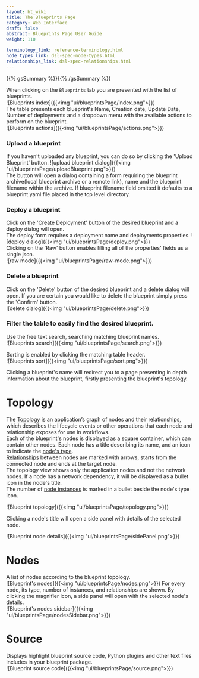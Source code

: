 ```yaml
---
layout: bt_wiki
title: The Blueprints Page
category: Web Interface
draft: false
abstract: Blueprints Page User Guide
weight: 110

terminology_link: reference-terminology.html
node_types_link: dsl-spec-node-types.html
relationships_link: dsl-spec-relationships.html
---
```

{{% gsSummary %}}{{% /gsSummary %}}

When clicking on the `Blueprints` tab you are presented with the list of blueprints.<br>
![Blueprints index]({{<img "ui/blueprintsPage/index.png">}})<br>
The table presents each blueprint's Name, Creation date, Update Date, Number of deployments and a dropdown menu with the available actions to perform on the blueprint.<br>
![Blueprints actions]({{<img "ui/blueprintsPage/actions.png">}})

### Upload a blueprint
If you haven't uploaded any blueprint, you can do so by clicking the 'Upload Blueprint' button.
![upload blueprint dialog]({{<img "ui/blueprintsPage/uploadBlueprint.png">}})<br>
The button will open a dialog containing a form requiring the blueprint archive(local blueprint archive or a remote link), name and the blueprint filename within the archive. If blueprint filename field omitted it defaults to a blueprint.yaml file placed in the top level directory.<br>

### Deploy a blueprint
Click on the 'Create Deployment' button of the desired blueprint and a deploy dialog will open.<br>
The deploy form requires a deployment name and deployments properties.
![deploy dialog]({{<img "ui/blueprintsPage/deploy.png">}})<br>
Clicking on the 'Raw' button enables filling all of the properties' fields as a single json.<br>
![raw mode]({{<img "ui/blueprintsPage/raw-mode.png">}})

### Delete a blueprint
Click on the 'Delete' button of the desired blueprint and a delete dialog will open.
If you are certain you would like to delete the blueprint simply press the 'Confirm' button.<br>
![delete dialog]({{<img "ui/blueprintsPage/delete.png">}})

### Filter the table to easily find the desired blueprint.
Use the free text search, searching matching blueprint names.<br>
![Blueprints search]({{<img "ui/blueprintsPage/search.png">}})

Sorting is enabled by clicking the matching table header.<br>
![Blueprints sort]({{<img "ui/blueprintsPage/sort.png">}})

Clicking a blueprint's name will redirect you to a page presenting in depth information about the blueprint, firstly presenting the blueprint's topology.

# Topology
The [Topology]({{page.terminology_link}}#topology) is an application’s graph of nodes and their relationships, which describes the lifecycle events or other operations that each node and relationship exposes for use in workflows.<br>
Each of the blueprint's nodes is displayed as a square container, which can contain other nodes. Each node has a title describing its name, and an icon to indicate the [node's type]({{page.node_types_link}}).<br>
[Relationships]({{page.relationships_link}}) between nodes are marked with arrows, starts from the connected node and ends at the target node.<br>
The topology view shows only the application nodes and not the network nodes. If a node has a network dependency, it will be displayed as a bullet icon in the node's title.<br>
The number of [node instances]({{page.terminology_link}}#node-instance) is marked in a bullet beside the node's type icon.<br>

![Blueprint topology]({{<img "ui/blueprintsPage/topology.png">}})

Clicking a node's title will open a side panel with details of the selected node.<br>

![Blueprint node details]({{<img "ui/blueprintsPage/sidePanel.png">}})

# Nodes
A list of nodes according to the blueprint topology.<br/>
![Blueprint's nodes]({{<img "ui/blueprintsPage/nodes.png">}})
For every node, its type, number of instances, and relationships are shown. By clicking the magnifier icon, a side panel will open with the selected node's details.<br/>
![Blueprint's nodes sidebar]({{<img "ui/blueprintsPage/nodesSidebar.png">}})

# Source
Displays highlight blueprint source code, Python plugins and other text files includes in your blueprint package.<br/>
![Blueprint source code]({{<img "ui/blueprintsPage/source.png">}})
